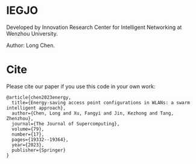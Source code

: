 # IEGJO

Developed by Innovation Research Center for Intelligent Networking at Wenzhou University.

Author: Long Chen.

# Cite
Please cite our paper if you use this code in your own work:
```
@article{chen2023energy,
  title={Energy-saving access point configurations in WLANs: a swarm intelligent approach},
  author={Chen, Long and Xu, Fangyi and Jin, Kezhong and Tang, Zhenzhou},
  journal={The Journal of Supercomputing},
  volume={79},
  number={17},
  pages={19332--19364},
  year={2023},
  publisher={Springer}
}
```
